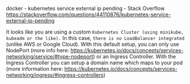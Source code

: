 

docker - kubernetes service external ip pending - Stack Overflow https://stackoverflow.com/questions/44110876/kubernetes-service-external-ip-pending

It looks like you are using a custom `Kubernetes Cluster (using minikube, kubeadm or the like).` In this case, `there is no LoadBalancer integrated` (unlike AWS or Google Cloud). With this default setup, you can only use NodePort (more info here: https://kubernetes.io/docs/concepts/services-networking/service/#type-nodeport) or an Ingress Controller. With the Ingress Controller you can setup a domain name which maps to your pod (more information here: https://kubernetes.io/docs/concepts/services-networking/ingress/#ingress-controllers)
